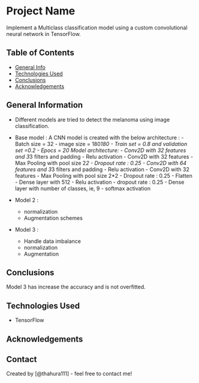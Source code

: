 # Project Name
Implement a Multiclass classification model using a custom convolutional neural network in TensorFlow.


## Table of Contents
* [General Info](#general-information)
* [Technologies Used](#technologies-used)
* [Conclusions](#conclusions)
* [Acknowledgements](#acknowledgements)

<!-- You can include any other section that is pertinent to your problem -->

## General Information
- Different models are tried to detect the melanoma using image classification.
- Base model : 
	A CNN model is created with the below architecture :
		- Batch size = 32
		- image size = 180*180
		- Train set = 0.8 and validation set =0.2
		- Epocs = 20 
		Model architecture: 
			- Conv2D with 32 features and 3*3 filters and padding 
			- Relu activation
			- Conv2D with 32 features 
			- Max Pooling with pool size 2*2
			- Dropout rate : 0.25
			- Conv2D with 64 features and 3*3 filters and padding 
			- Relu activation
			- Conv2D with 32 features 
			- Max Pooling with pool size 2*2
			- Dropout rate : 0.25
			- Flatten
			- Dense layer with 512 
			- Relu activation
			- dropout rate : 0.25
			- Dense layer with number of classes, ie, 9
			- softmax activation 
		
- Model 2 : 
	- normalization
	- Augmentation schemes
	
- Model 3 : 
	- Handle data imbalance
	- normalization
	- Augmentation



## Conclusions
Model 3 has increase the accuracy and is not overfitted.




## Technologies Used
- TensorFlow



## Acknowledgements



## Contact
Created by [@thahura111] - feel free to contact me!


<!-- Optional -->
<!-- ## License -->
<!-- This project is open source and available under the [... License](). -->

<!-- You don't have to include all sections - just the one's relevant to your project -->